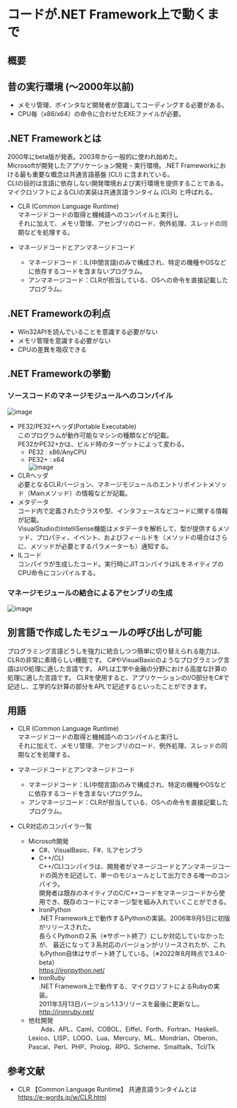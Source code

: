 # コードが.NET Framework上で動くまで
## 概要

## 昔の実行環境 (～2000年以前)
* メモリ管理、ポインタなど開発者が意識してコーディングする必要がある。
* CPU毎（x86/x64）の命令に合わせたEXEファイルが必要。

## .NET Frameworkとは<br>
2000年にbeta版が発表。2003年から一般的に使われ始めた。<br>
Microsoftが開発したアプリケーション開発・実行環境。.NET Frameworkにおける最も重要な概念は共通言語基盤 (CLI) に含まれている。<br>
CLIの目的は言語に依存しない開発環境および実行環境を提供することである。マイクロソフトによるCLIの実装は共通言語ランタイム (CLR) と呼ばれる。<br>

* CLR (Common Language Runtime)<br>
マネージドコードの取得と機械語へのコンパイルと実行し<br>
それに加えて、メモリ管理、アセンブリのロード、例外処理、スレッドの同期などを処理する。<br>

* マネージドコードとアンマネージドコード<br>
  * マネージドコード：IL(中間言語)のみで構成され、特定の機種やOSなどに依存するコードを含まないプログラム。<br>
  * アンマネージコード：CLRが担当している、OSへの命令を直接記載したプログラム。<br>

## .NET Frameworkの利点
* Win32APIを読んでいることを意識する必要がない
* メモリ管理を意識する必要がない
* CPUの差異を吸収できる

## .NET Frameworkの挙動
### ソースコードのマネージモジュールへのコンパイル
![image](https://user-images.githubusercontent.com/56548030/182310217-fd6bc395-0095-4740-a3e3-9ef91fd608a9.png)

* PE32/PE32+ヘッダ(Portable Executable)<br>
  このプログラムが動作可能なマシンの種類などが記載。<br>
  PE32かPE32+かは、ビルド時のターゲットによって変わる。<br>
  * PE32 : x86/AnyCPU<br>
  * PE32+ : x64<br>
![image](https://user-images.githubusercontent.com/56548030/182280961-7e5011d3-b040-4cd4-aa2c-1383110bbeff.png)
* CLRヘッダ<br>
必要となるCLRバージョン、マネージモジュールのエントリポイントメソッド（Mainメソッド）の情報などが記載。<br>
* メタデータ<br>
  コード内で定義されたクラスや型、インタフェースなどコードに関する情報が記載。<br>
  VisualStudioのIntelliSense機能はメタデータを解析して、型が提供するメソッド、プロパティ、イベント、およびフィールドを（メソッドの場合はさらに、メソッドが必要とするパラメーターも）通知する。
* ILコード<br>
  コンパイラが生成したコード。実行時にJITコンパイラはILをネイティブのCPU命令にコンパイルする。<br>
  
### マネージモジュールの結合によるアセンブリの生成
![image](https://user-images.githubusercontent.com/56548030/182318866-dd3cd608-fe91-4318-92a1-00648089716c.png)

## 別言語で作成したモジュールの呼び出しが可能
プログラミング言語どうしを強力に統合しつつ簡単に切り替えられる能力は、CLRの非常に素晴らしい機能です。
C#やVisualBasicのようなプログラミング言語はI/O処理に適した言語です。
APLは工学や金融の分野における高度な計算の処理に適した言語です。
CLRを使用すると、アプリケーションのI/O部分をC#で記述し、工学的な計算の部分をAPLで記述するといったことができます。

## 用語
* CLR (Common Language Runtime)<br>
マネージドコードの取得と機械語へのコンパイルと実行し<br>
それに加えて、メモリ管理、アセンブリのロード、例外処理、スレッドの同期などを処理する。<br>

* マネージドコードとアンマネージドコード<br>
  * マネージドコード：IL(中間言語)のみで構成され、特定の機種やOSなどに依存するコードを含まないプログラム。<br>
  * アンマネージコード：CLRが担当している、OSへの命令を直接記載したプログラム。<br>

* CLR対応のコンパイラ一覧<br>
  * Microsoft開発<br>
    * C#、VisualBasic、F#、ILアセンブラ<br>
    * C++/CLI<br>
      C++/CLIコンパイラは、開発者がマネージコードとアンマネージコードの両方を記述して、単一のモジュールとして出力できる唯一のコンパイラ。<br>
      開発者は既存のネイティブのC/C++コードをマネージコードから使用でき、既存のコードにマネージ型を組み入れていくことができる。<br>
    * IronPython<br>
      .NET Framework上で動作するPythonの実装。2006年9月5日に初版がリリースされた。<br>
      長らくPythonの２系（※サポート終了）にしか対応していなかったが、
      最近になって３系対応のバージョンがリリースされたが、これもPython自体はサポート終了している。（※2022年8月時点で3.4.0-beta）<br>
      https://ironpython.net/
    * IronRuby<br>
      .NET Framework上で動作する、マイクロソフトによるRubyの実装。<br>
      2011年3月13日バージョン1.1.3リリースを最後に更新なし。<br>
      http://ironruby.net/
  * 他社開発<br>
　　Ada、APL、Caml、COBOL、Eiffel、Forth、Fortran、Haskell、Lexico、LISP、LOGO、Lua、Mercury、ML、Mondrian、Oberon、Pascal、Perl、PHP、Prolog、RPG、Scheme、Smalltalk、Tcl/Tk<br>

## 参考文献
* CLR 【Common Language Runtime】 共通言語ランタイムとは<br>
https://e-words.jp/w/CLR.html
